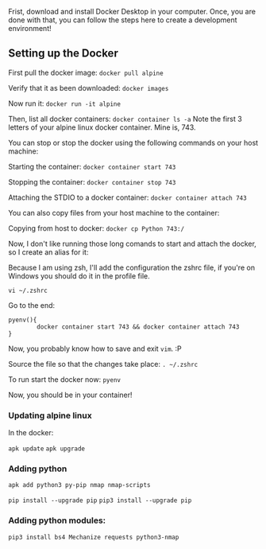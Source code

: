 Frist, download and install Docker Desktop in your computer. Once, you are done with that, you can follow the steps here to create a development environment!
## Setting up the Docker

First pull the docker image:
`docker pull alpine`

Verify that it as been downloaded:
`docker images`

Now run it:
`docker run -it alpine`

Then, list all docker containers:
`docker container ls -a`
Note the first 3 letters of your alpine linux docker container. Mine is, 743.

You can stop or stop the docker using the following commands on your host machine:

Starting the container:
`docker container start 743`

Stopping the container:
`docker container stop 743`

Attaching the STDIO to a docker container:
`docker container attach 743`

You can also copy files from your host machine to the container:

Copying from host to docker:
`docker cp Python 743:/`

Now, I don't like running those long comands to start and attach the docker, so I create an alias for it:

Because I am using zsh, I'll add the configuration the zshrc file, if you're on Windows you should do it in the profile file. 

`vi ~/.zshrc`

Go to the end:
```
pyenv(){
        docker container start 743 && docker container attach 743
}
```
Now, you probably know how to save and exit `vim`. :P

Source the file so that the changes take place:
`. ~/.zshrc`

To run start the docker now:
`pyenv`

Now, you should be in your container! 

### Updating alpine linux

In the docker:

`apk update`
`apk upgrade`


### Adding python

`apk add python3 py-pip nmap nmap-scripts`

`pip install --upgrade pip`
`pip3 install --upgrade pip`

### Adding python modules:
`pip3 install bs4 Mechanize requests python3-nmap`
